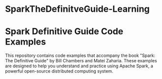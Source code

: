 # SparkTheDefinitveGuide-Learning

# Spark Definitive Guide Code Examples

This repository contains code examples that accompany the book "Spark: The Definitive Guide" by 
Bill Chambers and Matei Zaharia. These examples are designed to help you understand and practice using Apache Spark, 
a powerful open-source distributed computing system.
